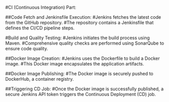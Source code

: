 #CI (Continuous Integration) Part:

##Code Fetch and Jenkinsfile Execution:
#Jenkins fetches the latest code from the GitHub repository.
#The repository contains a Jenkinsfile that defines the CI/CD pipeline steps.

#Build and Quality Testing:
#Jenkins initiates the build process using Maven.
#Comprehensive quality checks are performed using SonarQube to ensure code quality.

##Docker Image Creation:
#Jenkins uses the Dockerfile to build a Docker image.
#This Docker image encapsulates the application artifacts.

##Docker Image Publishing:
#The Docker image is securely pushed to DockerHub, a container registry.

##Triggering CD Job:
#Once the Docker image is successfully published, a secure Jenkins API token triggers the Continuous Deployment (CD) job.
